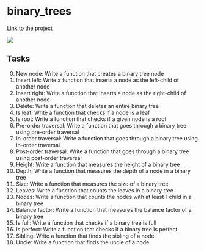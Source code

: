 # binary_trees
[Link to the project](https://intranet.hbtn.io/projects/270)

![](https://blog.penjee.com/wp-content/uploads/2015/11/binary-search-tree-sorted-array-animation.gif)

## Tasks
0. New node: Write a function that creates a binary tree node
1. Insert left: Write a function that inserts a node as the left-child of another node
2. Insert right: Write a function that inserts a node as the right-child of another node
3. Delete: Write a function that deletes an entire binary tree
4. Is leaf:  Write a function that checks if a node is a leaf
5. Is root:  Write a function that checks if a given node is a root
6. Pre-order traversal:  Write a function that goes through a binary tree using pre-order traversal
7. In-order traversal: Write a function that goes through a binary tree using in-order traversal
8. Post-order traversal: Write a function that goes through a binary tree using post-order traversal
9. Height: Write a function that measures the height of a binary tree
10. Depth:  Write a function that measures the depth of a node in a binary tree
11. Size: Write a function that measures the size of a binary tree
12. Leaves: Write a function that counts the leaves in a binary tree
13. Nodes:  Write a function that counts the nodes with at least 1 child in a binary tree
14. Balance factor: Write a function that measures the balance factor of a binary tree
15. Is full: Write a function that checks if a binary tree is full
16. Is perfect: Write a function that checks if a binary tree is perfect
17. Sibling: Write a function that finds the sibling of a node
18. Uncle: Write a function that finds the uncle of a node
